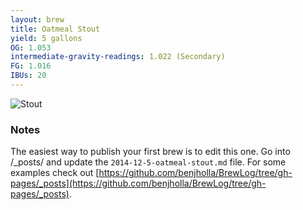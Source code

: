 ```yaml
---
layout: brew
title: Oatmeal Stout
yield: 5 gallons
OG: 1.053
intermediate-gravity-readings: 1.022 (Secondary)
FG: 1.016
IBUs: 20
---
```


![Stout](https://raw.githubusercontent.com/benjholla/benjholla.github.io/master/images/brews/oatmeal-stout.png)

### Notes
The easiest way to publish your first brew is to edit this one. Go into /_posts/ and update the `2014-12-5-oatmeal-stout.md` file.  For some examples check out [https://github.com/benjholla/BrewLog/tree/gh-pages/_posts](https://github.com/benjholla/BrewLog/tree/gh-pages/_posts).